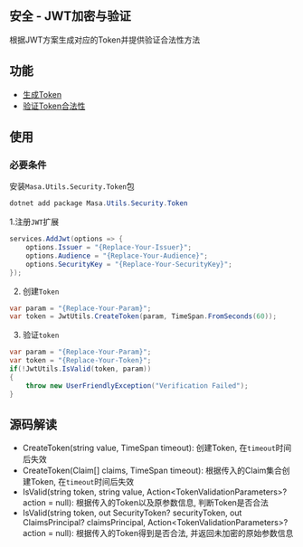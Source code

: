 ## 安全 - JWT加密与验证

根据JWT方案生成对应的Token并提供验证合法性方法

## 功能

* [生成Token](#CreateToken)
* [验证Token合法性](#IsValid)

## 使用

### 必要条件

安装`Masa.Utils.Security.Token`包

``` powershell
dotnet add package Masa.Utils.Security.Token
```

1.注册`JWT`扩展

```csharp
services.AddJwt(options => {
    options.Issuer = "{Replace-Your-Issuer}";
    options.Audience = "{Replace-Your-Audience}";
    options.SecurityKey = "{Replace-Your-SecurityKey}";
});
```

2. 创建`Token`

```csharp
var param = "{Replace-Your-Param}";
var token = JwtUtils.CreateToken(param, TimeSpan.FromSeconds(60));
```

3. 验证`token`

```csharp
var param = "{Replace-Your-Param}";
var token = "{Replace-Your-Token}";
if(!JwtUtils.IsValid(token, param))
{
    throw new UserFriendlyException("Verification Failed");
}
```

## 源码解读

* CreateToken(string value, TimeSpan timeout): 创建Token, 在`timeout`时间后失效
* CreateToken(Claim[] claims, TimeSpan timeout): 根据传入的Claim集合创建Token, 在`timeout`时间后失效
* IsValid(string token, string value, Action\<TokenValidationParameters\>? action = null): 根据传入的Token以及原参数信息, 判断Token是否合法
* IsValid(string token, out SecurityToken? securityToken, out ClaimsPrincipal? claimsPrincipal, Action\<TokenValidationParameters\>? action = null): 根据传入的Token得到是否合法, 并返回未加密的原始参数信息